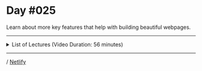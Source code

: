 # Day #025
Learn about more key features that help with building beautiful webpages.

---

<details>
    <summary>List of Lectures (Video Duration: 56 minutes)</summary>
    <ul>
        <li>Introducing CSS Variables / CSS Custom Properties</li>
        <li>CSS Variables in Action</li>
        <li>Comparing "root" vs "html" vs "*" Selectors</li>
        <li>Understanding CSS Transformations</li>
        <li>Adding CSS Transitions</li>
        <li>Working with SVGs</li>
    </ul>
</details>

---

/ [Netlify](https://dyrits-monthly-subscription.netlify.app/)